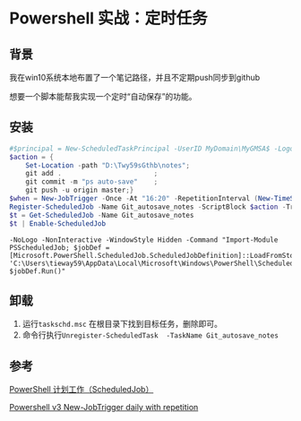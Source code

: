 # Powershell 实战：定时任务

> 

## 背景

我在win10系统本地布置了一个笔记路径，并且不定期push同步到github

想要一个脚本能帮我实现一个定时“自动保存”的功能。

## 安装

```powershell
#$principal = New-ScheduledTaskPrincipal -UserID MyDomain\MyGMSA$ -LogonType Password -RunLevel Highest
$action = {
	Set-Location -path "D:\Twy59sGthb\notes";    
	git add .                       ;    
	git commit -m "ps auto-save"    ;    
	git push -u origin master;}
$when = New-JobTrigger -Once -At "16:20" -RepetitionInterval (New-TimeSpan -Minute 12) -RepetitionDuration ([TimeSpan]::MaxValue)
Register-ScheduledJob -Name Git_autosave_notes -ScriptBlock $action -Trigger $when
$t = Get-ScheduledJob -Name Git_autosave_notes
$t | Enable-ScheduledJob
```

```
-NoLogo -NonInteractive -WindowStyle Hidden -Command "Import-Module PSScheduledJob; $jobDef = [Microsoft.PowerShell.ScheduledJob.ScheduledJobDefinition]::LoadFromStore('Git_autosave_notes', 'C:\Users\tieway59\AppData\Local\Microsoft\Windows\PowerShell\ScheduledJobs'); $jobDef.Run()"
```



## 卸载

1. 运行`taskschd.msc` 在根目录下找到目标任务，删除即可。
2. 命令行执行`Unregister-ScheduledTask  -TaskName Git_autosave_notes`

## 参考

[PowerShell 计划工作（ScheduledJob）](https://www.pstips.net/about-scheduledjob.html)

[Powershell v3 New-JobTrigger daily with repetition](https://stackoverflow.com/questions/12768769/powershell-v3-new-jobtrigger-daily-with-repetition)